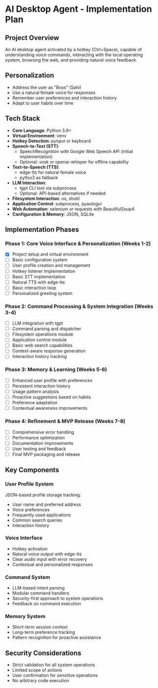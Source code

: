 # AI Desktop Agent - Implementation Plan

## Project Overview
An AI desktop agent activated by a hotkey (Ctrl+Space), capable of understanding voice commands, interacting with the local operating system, browsing the web, and providing natural voice feedback.

## Personalization
- Address the user as "Boss" (Sahi)
- Use a natural female voice for responses
- Remember user preferences and interaction history
- Adapt to user habits over time

## Tech Stack
- **Core Language**: Python 3.9+
- **Virtual Environment**: venv
- **Hotkey Detection**: pynput or keyboard
- **Speech-to-Text (STT)**:
  - SpeechRecognition with Google Web Speech API (initial implementation)
  - Optional: vosk or openai-whisper for offline capability
- **Text-to-Speech (TTS)**:
  - edge-tts for natural female voice
  - pyttsx3 as fallback
- **LLM Interaction**:
  - tgpt CLI tool via subprocess
  - Optional: API-based alternatives if needed
- **Filesystem Interaction**: os, shutil
- **Application Control**: subprocess, pyautogui
- **Web Automation**: selenium or requests with BeautifulSoup4
- **Configuration & Memory**: JSON, SQLite

## Implementation Phases

### Phase 1: Core Voice Interface & Personalization (Weeks 1-2)
- [x] Project setup and virtual environment
- [ ] Basic configuration system
- [ ] User profile creation and management
- [ ] Hotkey listener implementation
- [ ] Basic STT implementation
- [ ] Natural TTS with edge-tts
- [ ] Basic interaction loop
- [ ] Personalized greeting system

### Phase 2: Command Processing & System Integration (Weeks 3-4)
- [ ] LLM integration with tgpt
- [ ] Command parsing and dispatcher
- [ ] Filesystem operations module
- [ ] Application control module
- [ ] Basic web search capabilities
- [ ] Context-aware response generation
- [ ] Interaction history tracking

### Phase 3: Memory & Learning (Weeks 5-6)
- [ ] Enhanced user profile with preferences
- [ ] Persistent interaction history
- [ ] Usage pattern analysis
- [ ] Proactive suggestions based on habits
- [ ] Preference adaptation
- [ ] Contextual awareness improvements

### Phase 4: Refinement & MVP Release (Weeks 7-8)
- [ ] Comprehensive error handling
- [ ] Performance optimization
- [ ] Documentation improvements
- [ ] User testing and feedback
- [ ] Final MVP packaging and release

## Key Components

### User Profile System
JSON-based profile storage tracking:
- User name and preferred address
- Voice preferences
- Frequently used applications
- Common search queries
- Interaction history

### Voice Interface
- Hotkey activation
- Natural voice output with edge-tts
- Clear audio input with error recovery
- Contextual and personalized responses

### Command System
- LLM-based intent parsing
- Modular command handlers
- Security-first approach to system operations
- Feedback on command execution

### Memory System
- Short-term session context
- Long-term preference tracking
- Pattern recognition for proactive assistance

## Security Considerations
- Strict validation for all system operations
- Limited scope of actions
- User confirmation for sensitive operations
- No arbitrary code execution
